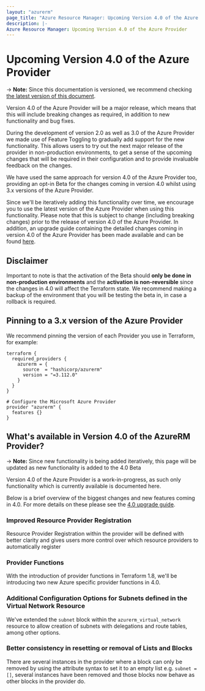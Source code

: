 ```yaml
---
layout: "azurerm"
page_title: "Azure Resource Manager: Upcoming Version 4.0 of the Azure Provider"
description: |-
Azure Resource Manager: Upcoming Version 4.0 of the Azure Provider
---
```


# Upcoming Version 4.0 of the Azure Provider

-> **Note:** Since this documentation is versioned, we recommend checking [the latest version of this document](https://registry.terraform.io/providers/hashicorp/azurerm/latest/docs/guides/4.0-overview).

Version 4.0 of the Azure Provider will be a major release, which means that this will include breaking changes as required, in addition to new functionality and bug fixes.

During the development of version 2.0 as well as 3.0 of the Azure Provider we made use of Feature Toggling to gradually add support for the new functionality. This allows users to try out the next major release of the provider in non-production environments, to get a sense of the upcoming changes that will be required in their configuration and to provide invaluable feedback on the changes.

We have used the same approach for version 4.0 of the Azure Provider too, providing an opt-in Beta for the changes coming in version 4.0 whilst using 3.x versions of the Azure Provider.

Since we'll be iteratively adding this functionality over time, we encourage you to use the latest version of the Azure Provider when using this functionality. Please note that this is subject to change (including breaking changes) prior to the release of version 4.0 of the Azure Provider. In addition, an upgrade guide containing the detailed changes coming in version 4.0 of the Azure Provider has been made available and can be found [here](https://registry.terraform.io/providers/hashicorp/azurerm/latest/docs/guides/4.0-upgrade-guide).

## Disclaimer

Important to note is that the activation of the Beta should **only be done in non-production environments** and the **activation is non-reversible** since the changes in 4.0 will affect the Terraform state. We recommend making a backup of the environment that you will be testing the beta in, in case a rollback is required.

## Pinning to a 3.x version of the Azure Provider

We recommend pinning the version of each Provider you use in Terraform, for example:

```hcl
terraform {
  required_providers {
    azurerm = {
      source  = "hashicorp/azurerm"
      version = "=3.112.0"
    }
  }
}

# Configure the Microsoft Azure Provider
provider "azurerm" {
  features {}
}
```

## What's available in Version 4.0 of the AzureRM Provider?

-> **Note:** Since new functionality is being added iteratively, this page will be updated as new functionality is added to the 4.0 Beta

Version 4.0 of the Azure Provider is a work-in-progress, as such only functionality which is currently available is documented here.

Below is a brief overview of the biggest changes and new features coming in 4.0. For more details on these please see the [4.0 upgrade guide](https://registry.terraform.io/providers/hashicorp/azurerm/latest/docs/guides/4.0-upgrade-guide).

### Improved Resource Provider Registration

Resource Provider Registration within the provider will be defined with better clarity and gives users more control over which resource providers to automatically register

### Provider Functions

With the introduction of provider functions in Terraform 1.8, we'll be introducing two new Azure specific provider functions in 4.0.

### Additional Configuration Options for Subnets defined in the Virtual Network Resource

We've extended the `subnet` block within the `azurerm_virtual_network` resource to allow creation of subnets with delegations and route tables, among other options.

### Better consistency in resetting or removal of Lists and Blocks

There are several instances in the provider where a block can only be removed by using the attribute syntax to set it to an empty list e.g. `subnet = []`, several instances have been removed and those blocks now behave as other blocks in the provider do.
